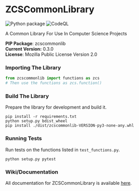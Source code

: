 # ZCSCommonLibrary

![Python package](https://github.com/Zandercraft/ZCSCommonLibrary/workflows/Python%20package/badge.svg) ![CodeQL](https://github.com/Zandercraft/ZCSCommonLibrary/workflows/CodeQL/badge.svg)

A Common Library For Use In Computer Science Projects

**PIP Package**: zcscommonlib <br />
**Current Version:** 0.3.0 <br />
**License**: Mozilla Public License Version 2.0

### Importing The Library
```python
from zcscommonlib import functions as zcs
# Then use the functions as zcs.function()
```

### Build The Library
Prepare the library for development and build it.
```commandline
pip install -r requirements.txt
python setup.py bdist_wheel
pip install ./dist/zcscommonlib-VERSION-py3-none-any.whl
```

### Running Tests
Run tests on the functions listed in `test_functions.py`.
```commandline
python setup.py pytest
```

### Wiki/Documentation
All documentation for ZCSCommonLibrary is available [here](https://github.com/Zandercraft/ZCSCommonLibrary/wiki).
